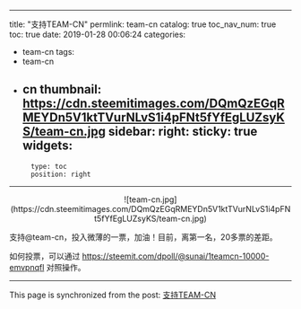
---
title: "支持TEAM-CN"
permlink: team-cn
catalog: true
toc_nav_num: true
toc: true
date: 2019-01-28 00:06:24
categories:
- team-cn
tags:
- team-cn
- cn
thumbnail: https://cdn.steemitimages.com/DQmQzEGqRMEYDn5V1ktTVurNLvS1i4pFNt5fYfEgLUZsyKS/team-cn.jpg
sidebar:
    right:
        sticky: true
widgets:
    -
        type: toc
        position: right
---


<center>![team-cn.jpg](https://cdn.steemitimages.com/DQmQzEGqRMEYDn5V1ktTVurNLvS1i4pFNt5fYfEgLUZsyKS/team-cn.jpg)</center>

支持@team-cn，投入微薄的一票，加油！目前，离第一名，20多票的差距。

如何投票，可以通过  https://steemit.com/dpoll/@sunai/1teamcn-10000-emvpnqfl  对照操作。

- - -

This page is synchronized from the post: [支持TEAM-CN](https://steemit.com/@yellowbird/team-cn)
